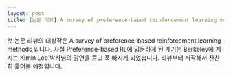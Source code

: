 ```yaml
---
layout: post
title: [논문 리뷰] A survey of preference-based reinforcement learning methods
---
```


첫 논문 리뷰의 대상작은 A survey of preference-based reinforcement learning methods 입니다. 사실 Preference-based RL에 입문하게 된 계기는 Berkeley에 계시는 Kimin Lee 박사님의 강연을 듣고 푹 빠지게 되었습니다. 리뷰부터 시작해서 찬찬히 훑어볼 예정입니다.

### 